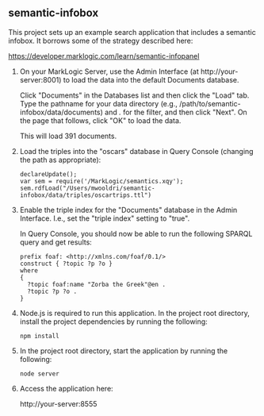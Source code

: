 ## semantic-infobox

This project sets up an example search application that includes a semantic infobox. It borrows some of the strategy described here:

https://developer.marklogic.com/learn/semantic-infopanel

1. On your MarkLogic Server, use the Admin Interface (at http://your-server:8001) to load the data
   into the default Documents database.

   Click "Documents" in the Databases list and then click the "Load" tab. Type the pathname for your data
   directory (e.g., /path/to/semantic-infobox/data/documents) and *.* for the filter, and then click
   "Next". On the page that follows, click "OK" to load the data.

   This will load 391 documents.

2. Load the triples into the "oscars" database in Query Console (changing the path as appropriate):
   ```
   declareUpdate();
   var sem = require('/MarkLogic/semantics.xqy');
   sem.rdfLoad("/Users/mwooldri/semantic-infobox/data/triples/oscartrips.ttl")
   ```
3. Enable the triple index for the "Documents" database in the Admin Interface. I.e., set the "triple index"
   setting to "true".

   In Query Console, you should now be able to run the following SPARQL query and get results:
   ```
   prefix foaf: <http://xmlns.com/foaf/0.1/>
   construct { ?topic ?p ?o }
   where
   {
     ?topic foaf:name "Zorba the Greek"@en .
     ?topic ?p ?o .
   }
   ```
4. Node.js is required to run this application. In the project root directory, install the project
   dependencies by running the following:

   `npm install`

5. In the project root directory, start the application by running the following:

   `node server`

6. Access the application here:

   http://your-server:8555
